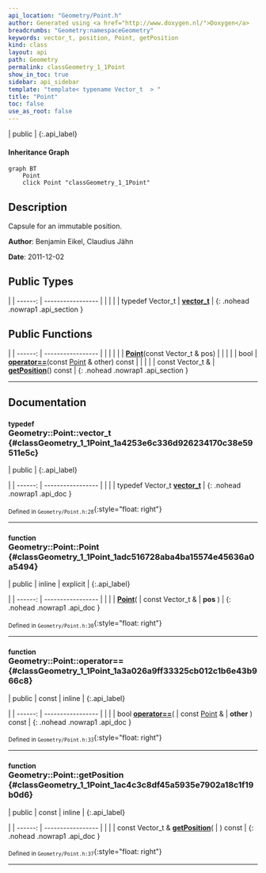 ```yaml
---
api_location: "Geometry/Point.h"
author: Generated using <a href="http://www.doxygen.nl/">Doxygen</a>
breadcrumbs: "Geometry:namespaceGeometry"
keywords: vector_t, position, Point, getPosition
kind: class
layout: api
path: Geometry
permalink: classGeometry_1_1Point
show_in_toc: true
sidebar: api_sidebar
template: "template< typename Vector_t  > "
title: "Point"
toc: false
use_as_root: false
---
```


| public |
{:.api_label}

#### Inheritance Graph

```mermaid
graph BT
	Point
	click Point "classGeometry_1_1Point"
```

## Description



Capsule for an immutable position.



**Author**: Benjamin Eikel, Claudius Jähn



**Date**: 2011-12-02





## Public Types

|
| ------: | ----------------- |
|  | |
| typedef Vector_t | **[vector_t](#classGeometry_1_1Point_1a4253e6c336d926234170c38e59511e5c)**  |
{: .nohead .nowrap1 .api_section }


## Public Functions

|
| ------: | ----------------- |
|  | |
|  | **[Point](#classGeometry_1_1Point_1adc516728aba4ba15574e45636a0a5494)**(const Vector_t & pos) |
|  | |
| bool | **[operator==](#classGeometry_1_1Point_1a3a026a9ff33325cb012c1b6e43b966c8)**(const [Point](classGeometry_1_1Point) & other) const |
|  | |
| const Vector_t & | **[getPosition](#classGeometry_1_1Point_1ac4c3c8df45a5935e7902a18c1f19b0d6)**() const |
{: .nohead .nowrap1 .api_section }


-------------------------------------------------------------------

## Documentation

### <small>typedef</small><br/> Geometry::Point::vector_t {#classGeometry_1_1Point_1a4253e6c336d926234170c38e59511e5c}

| public |
{:.api_label}

|
| ------: | ----------------- |
|  |
| typedef Vector_t **[vector_t](#classGeometry_1_1Point_1a4253e6c336d926234170c38e59511e5c)**  |
{: .nohead .nowrap1 .api_doc }





<sub>Defined in `Geometry/Point.h:28`</sub>{:style="float: right"}

-------------------------------------------------------------------

### <small>function</small><br/> Geometry::Point::Point {#classGeometry_1_1Point_1adc516728aba4ba15574e45636a0a5494}

| public | inline | explicit |
{:.api_label}

|
| ------: | ----------------- |
|  |
|  **[Point](#classGeometry_1_1Point_1adc516728aba4ba15574e45636a0a5494)**( | const Vector_t & | **pos** ) |
{: .nohead .nowrap1 .api_doc }





<sub>Defined in `Geometry/Point.h:30`</sub>{:style="float: right"}

-------------------------------------------------------------------

### <small>function</small><br/> Geometry::Point::operator== {#classGeometry_1_1Point_1a3a026a9ff33325cb012c1b6e43b966c8}

| public | const | inline |
{:.api_label}

|
| ------: | ----------------- |
|  |
| bool **[operator==](#classGeometry_1_1Point_1a3a026a9ff33325cb012c1b6e43b966c8)**( | const [Point](classGeometry_1_1Point) & | **other** ) const |
{: .nohead .nowrap1 .api_doc }





<sub>Defined in `Geometry/Point.h:33`</sub>{:style="float: right"}

-------------------------------------------------------------------

### <small>function</small><br/> Geometry::Point::getPosition {#classGeometry_1_1Point_1ac4c3c8df45a5935e7902a18c1f19b0d6}

| public | const | inline |
{:.api_label}

|
| ------: | ----------------- |
|  |
| const Vector_t & **[getPosition](#classGeometry_1_1Point_1ac4c3c8df45a5935e7902a18c1f19b0d6)**( |  ) const |
{: .nohead .nowrap1 .api_doc }





<sub>Defined in `Geometry/Point.h:37`</sub>{:style="float: right"}

-------------------------------------------------------------------

